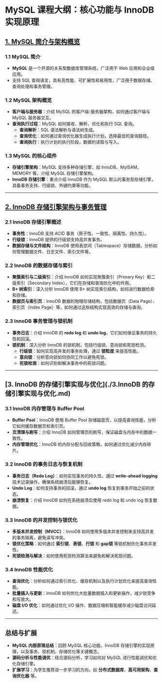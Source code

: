 # MySQL 课程大纲：核心功能与 InnoDB 实现原理

## [1. MySQL 简介与架构概览](./1.mysql简介与架构概览.md)
### 1.1 **MySQL 简介**
- **MySQL** 是一个开源的关系型数据库管理系统，广泛用于 Web 应用和企业级应用。
- 支持 SQL 查询语言，具有高性能、可扩展性和易用性，广泛用于数据存储、查询处理和事务管理。

### 1.2 **MySQL 架构概览**
- **客户端与服务器**：介绍 MySQL 的客户端-服务器架构，如何通过客户端与 MySQL 服务器交互。
- **查询执行过程**：MySQL 如何接收、解析、优化和执行 SQL 查询。
    - **查询解析**：SQL 语法解析与语法树生成。
    - **查询优化**：如何通过查询优化器生成执行计划，选择最佳的查询路径。
    - **查询执行**：执行计划的执行阶段，数据的读取与写入。

### 1.3 **MySQL 的核心组件**
- **存储引擎架构**：MySQL 支持多种存储引擎，如 InnoDB、MyISAM、MEMORY 等，介绍 MySQL 存储引擎架构。
- **InnoDB 存储引擎**：重点介绍 InnoDB 作为 MySQL 默认的事务型存储引擎，具备事务支持、行级锁、外键约束等功能。

---

## [2. InnoDB 存储引擎架构与事务管理](./2.InnoDB存储引擎架构与事务管理.md)
### 2.1 **InnoDB 存储引擎概述**
- **事务性**：InnoDB 支持 ACID 事务（原子性、一致性、隔离性、持久性）。
- **行级锁**：InnoDB 提供的行级锁支持高并发事务。
- **数据存储与文件结构**：InnoDB 使用表空间（Tablespace）存储数据，分析如何管理数据文件、日志文件、索引文件等。

### 2.2 **InnoDB 的数据存储与索引**
- **聚簇索引与二级索引**：介绍 InnoDB 如何实现聚簇索引（Primary Key）和二级索引（Secondary Index），它们在存储和查询优化中的作用。
- **B+ 树索引**：深入分析 InnoDB 使用 B+ 树实现索引结构，如何进行数据检索和存储。
- **数据页与索引页**：InnoDB 数据的物理存储结构，包括数据页（Data Page）、索引页（Index Page）等，如何通过这些结构实现高效的存储与查询。

### 2.3 **InnoDB 事务管理与锁机制**
- **事务日志**：介绍 InnoDB 的 **redo log** 和 **undo log**，它们如何保证事务的持久性和回滚。
- **锁机制**：深入分析 InnoDB 的锁机制，包括行级锁、意向锁和死锁检测。
    - **行级锁**：如何实现高并发的事务处理，通过 **锁粒度** 来提高性能。
    - **意向锁**：分析意向锁如何协同工作以避免死锁。
    - **死锁检测**：如何识别和解决事务中的死锁问题。

---

## [3. InnoDB 的存储引擎实现与优化](./3.InnoDB 的存储引擎实现与优化.md)
### 3.1 **InnoDB 内存管理与 Buffer Pool**
- **Buffer Pool**：InnoDB 使用 Buffer Pool 存储磁盘页，以提高查询性能，分析它如何缓存数据页和索引页。
- **页清理与刷写**：介绍 InnoDB 如何管理页的刷写，保证磁盘与内存中的数据一致性。
- **内存管理优化**：InnoDB 的内存分配与回收策略，如何通过优化减少内存碎片。

### 3.2 **InnoDB 的事务日志与恢复机制**
- **事务日志（Redo Log）**：如何实现事务的持久性，通过 **write-ahead logging** 技术记录操作，确保系统崩溃后能够恢复。
- **Undo Log**：如何支持事务的回滚，通过 **undo log** 恢复到事务开始之前的状态。
- **崩溃恢复**：介绍 InnoDB 如何在系统崩溃后使用 redo log 和 undo log 恢复数据。

### 3.3 **InnoDB 的并发控制与锁优化**
- **多版本并发控制（MVCC）**：InnoDB 如何使用多版本并发控制来支持高并发的事务隔离，避免读写冲突。
- **锁优化策略**：如何通过 **索引锁**、**表锁**、**行锁** 和 **gap锁** 等锁机制优化事务并发性。
- **死锁检测与解决**：如何使用死锁检测算法来避免和解决死锁问题。

### 3.4 **InnoDB 性能优化**
- **查询优化**：分析如何通过索引优化、缓存机制以及执行计划优化来提高查询性能。
- **批量插入与更新**：InnoDB 如何优化大批量数据插入和更新操作，减少锁竞争和写放大。
- **磁盘 I/O 优化**：如何通过优化 I/O 操作、数据压缩和智能缓存减少磁盘访问延迟。

---

## 总结与扩展
- **MySQL 内部原理总结**：回顾 MySQL 核心功能、InnoDB 存储引擎的实现原理，以及事务、锁机制、存储优化等关键概念。
- **源码分析与性能调优**：结合源码分析，学习如何对 MySQL 进行性能调优和优化存储引擎。
- **扩展学习**：为学生推荐进一步学习的方向，如 **分布式数据库**、**高可用架构**、**查询优化器** 等。

